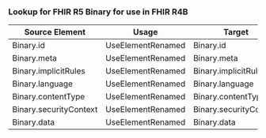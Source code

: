 ### Lookup for FHIR R5 Binary for use in FHIR R4B

| Source Element | Usage | Target |
| -------------- | ----- | ------ |
| Binary.id | UseElementRenamed | Binary.id |
| Binary.meta | UseElementRenamed | Binary.meta |
| Binary.implicitRules | UseElementRenamed | Binary.implicitRules |
| Binary.language | UseElementRenamed | Binary.language |
| Binary.contentType | UseElementRenamed | Binary.contentType |
| Binary.securityContext | UseElementRenamed | Binary.securityContext |
| Binary.data | UseElementRenamed | Binary.data |
